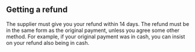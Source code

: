 ##  Getting a refund

The supplier must give you your refund within 14 days. The refund must be in
the same form as the original payment, unless you agree some other method. For
example, if your original payment was in cash, you can insist on your refund
also being in cash.
